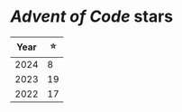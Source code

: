 # *Advent of Code* stars

| Year |  ⭐  |
| ---- | ---- |
| 2024 |   8  |
| 2023 |  19  |
| 2022 |  17  |
